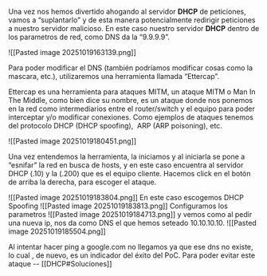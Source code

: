 Una vez nos hemos divertido ahogando al servidor **DHCP** de peticiones, vamos a “suplantarlo” y de esta manera potencialmente redirigir peticiones a nuestro servidor malicioso. En este caso nuestro servidor **DHCP** dentro de los parametros de red, como DNS da la “9.9.9.9”.

![[Pasted image 20251019163139.png]]

Para poder modificar el DNS (también podríamos modificar cosas como la mascara, etc.), utilizaremos una herramienta llamada “Ettercap”. 

Ettercap es una herramienta para ataques MITM, un ataque MITM o Man In The Middle, como bien dice su nombre, es un ataque donde nos ponemos en la red como intermediarios entre el router/switch y el equipo para poder interceptar y/o modificar conexiones. Como ejemplos de ataques tenemos del protocolo DHCP (DHCP spoofing),  ARP (ARP poisoning), etc. 

![[Pasted image 20251019180451.png]] 

Una vez entendemos la herramienta, la iniciamos y al iniciarla se pone a “esnifar” la red en busca de hosts, y en este caso encuentra al servidor DHCP (.10) y la (.200) que es el equipo cliente. Hacemos click en el botón de arriba la derecha, para escoger el ataque.

![[Pasted image 20251019183804.png]]
En este caso escogemos DHCP Spoofing
![[Pasted image 20251019183813.png]]
Configuramos los parametros
![[Pasted image 20251019184713.png]]
y vemos como al pedir una nueva ip, nos da como DNS el que hemos seteado 10.10.10.10.
![[Pasted image 20251019185504.png]]

Al intentar hacer ping a google.com no llegamos ya que ese dns no existe, lo cual , de nuevo, es un indicador del éxito del PoC. Para poder evitar este ataque -- [[DHCP#Soluciones]]
